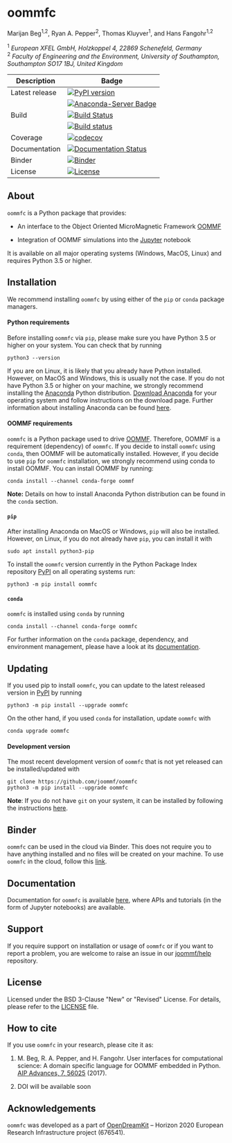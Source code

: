 # oommfc
Marijan Beg<sup>1,2</sup>, Ryan A. Pepper<sup>2</sup>, Thomas Kluyver<sup>1</sup>, and Hans Fangohr<sup>1,2</sup>

<sup>1</sup> *European XFEL GmbH, Holzkoppel 4, 22869 Schenefeld, Germany*  
<sup>2</sup> *Faculty of Engineering and the Environment, University of Southampton, Southampton SO17 1BJ, United Kingdom*  

| Description | Badge |
| --- | --- |
| Latest release | [![PyPI version](https://badge.fury.io/py/oommfc.svg)](https://badge.fury.io/py/oommfc) |
|                | [![Anaconda-Server Badge](https://anaconda.org/conda-forge/oommfc/badges/version.svg)](https://anaconda.org/conda-forge/oommfc) |
| Build | [![Build Status](https://travis-ci.org/joommf/oommfc.svg?branch=master)](https://travis-ci.org/joommf/oommfc) |
|       | [![Build status](https://ci.appveyor.com/api/projects/status/dsbae0ntj4coa9hl?svg=true)](https://ci.appveyor.com/project/marijanbeg/oommfc) |
| Coverage | [![codecov](https://codecov.io/gh/joommf/oommfc/branch/master/graph/badge.svg)](https://codecov.io/gh/joommf/oommfc) |
| Documentation | [![Documentation Status](https://readthedocs.org/projects/oommfc/badge/?version=latest)](https://oommfc.readthedocs.io/en/latest/?badge=latest) |
| Binder | [![Binder](https://mybinder.org/badge_logo.svg)](https://mybinder.org/v2/gh/ubermag/oommfc/master?filepath=docs%2Fipynb%2Findex.ipynb) |
| License | [![License](https://img.shields.io/badge/License-BSD%203--Clause-blue.svg)](https://opensource.org/licenses/BSD-3-Clause) |

## About

`oommfc` is a Python package that provides:

- An interface to the Object Oriented MicroMagnetic Framework [OOMMF](https://math.nist.gov/oommf/)

- Integration of OOMMF simulations into the [Jupyter](http://jupyter.org) notebook

It is available on all major operating systems (Windows, MacOS, Linux) and requires Python 3.5 or higher.

## Installation

We recommend installing `oommfc` by using either of the `pip` or `conda` package managers.

#### Python requirements

Before installing `oommfc` via `pip`, please make sure you have Python 3.5 or higher on your system. You can check that by running

    python3 --version

If you are on Linux, it is likely that you already have Python installed. However, on MacOS and Windows, this is usually not the case. If you do not have Python 3.5 or higher on your machine, we strongly recommend installing the [Anaconda](https://www.anaconda.com/) Python distribution. [Download Anaconda](https://www.anaconda.com/download) for your operating system and follow instructions on the download page. Further information about installing Anaconda can be found [here](https://conda.io/docs/user-guide/install/download.html).

#### OOMMF requirements

`oommfc` is a Python package used to drive [OOMMF](https://math.nist.gov/oommf/). Therefore, OOMMF is a requirement (dependency) of `oommfc`. If you decide to install `oommfc` using `conda`, then OOMMF will be automatically installed. However, if you decide to use `pip` for `oommfc` installation, we strongly recommend using conda to install OOMMF. You can install OOMMF by running:

    conda install --channel conda-forge oommf
    
**Note:** Details on how to install Anaconda Python distribution can be found in the `conda` section.

#### `pip`

After installing Anaconda on MacOS or Windows, `pip` will also be installed. However, on Linux, if you do not already have `pip`, you can install it with

    sudo apt install python3-pip

To install the `oommfc` version currently in the Python Package Index repository [PyPI](https://pypi.org/project/oommfc/) on all operating systems run:

    python3 -m pip install oommfc

#### `conda`

`oommfc` is installed using `conda` by running

    conda install --channel conda-forge oommfc

For further information on the `conda` package, dependency, and environment management, please have a look at its [documentation](https://conda.io/docs/). 

## Updating

If you used pip to install `oommfc`, you can update to the latest released version in [PyPI](https://pypi.org/project/oommfc/) by running

    python3 -m pip install --upgrade oommfc

On the other hand, if you used `conda` for installation, update `oommfc` with

    conda upgrade oommfc

#### Development version

The most recent development version of `oommfc` that is not yet released can be installed/updated with

    git clone https://github.com/joommf/oommfc
    python3 -m pip install --upgrade oommfc

**Note**: If you do not have `git` on your system, it can be installed by following the instructions [here](https://git-scm.com/book/en/v2/Getting-Started-Installing-Git).

## Binder

`oommfc` can be used in the cloud via Binder. This does not require you to have anything installed and no files will be created on your machine. To use `oommfc` in the cloud, follow this [link](https://mybinder.org/v2/gh/joommf/oommfc/master?filepath=index.ipynb).

## Documentation

Documentation for `oommfc` is available [here](http://oommfc.readthedocs.io/en/latest/?badge=latest), where APIs and tutorials (in the form of Jupyter notebooks) are available.

## Support

If you require support on installation or usage of `oommfc` or if you want to report a problem, you are welcome to raise an issue in our [joommf/help](https://github.com/joommf/help) repository.

## License

Licensed under the BSD 3-Clause "New" or "Revised" License. For details, please refer to the [LICENSE](LICENSE) file.

## How to cite

If you use `oommfc` in your research, please cite it as:

1. M. Beg, R. A. Pepper, and H. Fangohr. User interfaces for computational science: A domain specific language for OOMMF embedded in Python. [AIP Advances, 7, 56025](http://aip.scitation.org/doi/10.1063/1.4977225) (2017).

2. DOI will be available soon

## Acknowledgements

`oommfc` was developed as a part of [OpenDreamKit](http://opendreamkit.org/) – Horizon 2020 European Research Infrastructure project (676541).
